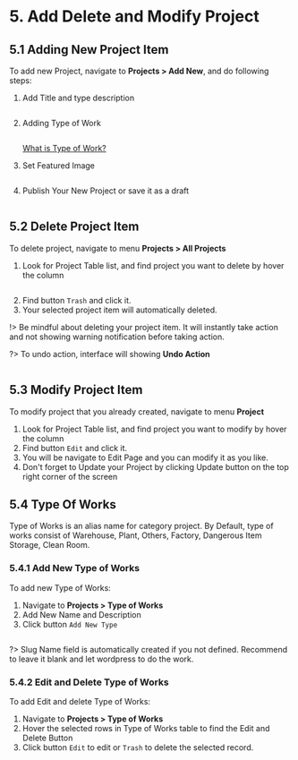 # 5. Add Delete and Modify Project

## 5.1 Adding New Project Item

To add new Project, navigate to **Projects > Add New**, and do following steps:

1. Add Title and type description
   <figure>
      <div class="image-wrapper">
         <img src="./_media/add-new-project-01.jpg" alt="">
      </div>
   </figure>
2. Adding Type of Work
   <figure>
      <div class="image-wrapper">
         <img src="./_media/add-new-project-02.jpg" alt="">
      </div>
   </figure>

   [What is Type of Work?](#_54-type-of-works)

3. Set Featured Image
   <figure>
      <div class="image-wrapper">
         <img src="./_media/add-new-project-03.jpg" alt="">
      </div>
   </figure>
4. Publish Your New Project or save it as a draft
   <figure>
      <div class="image-wrapper">
         <img src="./_media/add-new-project-04.jpg" alt="">
      </div>
   </figure>

## 5.2 Delete Project Item

To delete project, navigate to menu **Projects > All Projects**

1. Look for Project Table list, and find project you want to delete by hover the column
   <figure>
      <div class="image-wrapper">
         <img src="./_media/img-project-action.png" alt="" />
      </div>
   </figure>
2. Find button `Trash` and click it.
3. Your selected project item will automatically deleted.

!> Be mindful about deleting your project item. It will instantly take action and not showing warning notification before taking action.

?> To undo action, interface will showing **Undo Action**

   <figure>
      <div class="image-wrapper">
         <img src="./_media/img-delete-project-undo.png" alt="">
      </div>
   </figure>

## 5.3 Modify Project Item

To modify project that you already created, navigate to menu **Project**

1. Look for Project Table list, and find project you want to modify by hover the column
2. Find button `Edit` and click it.
3. You will be navigate to Edit Page and you can modify it as you like.
4. Don't forget to Update your Project by clicking Update button on the top right corner of the screen

## 5.4 Type Of Works

Type of Works is an alias name for category project. By Default, type of works consist of Warehouse, Plant, Others, Factory, Dangerous Item Storage, Clean Room.

### 5.4.1 Add New Type of Works

To add new Type of Works:

1. Navigate to **Projects > Type of Works**
2. Add New Name and Description
3. Click button `Add New Type`

<figure>
   <div class="image-wrapper">
      <img src="./_media/img-type-add.png" alt="">
   </div>
</figure>

?> Slug Name field is automatically created if you not defined. Recommend to leave it blank and let wordpress to do the work.

### 5.4.2 Edit and Delete Type of Works

To add Edit and delete Type of Works:

1. Navigate to **Projects > Type of Works**
2. Hover the selected rows in Type of Works table to find the Edit and Delete Button
3. Click button `Edit` to edit or `Trash` to delete the selected record.

<figure>
   <div class="image-wrapper">
      <img src="./_media/img-type-action.png" alt="">
   </div>
</figure>
